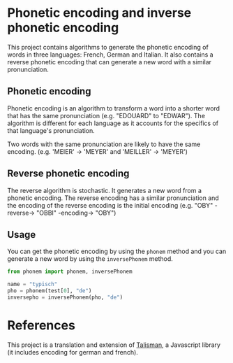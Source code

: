 # Phonetic encoding and inverse phonetic encoding

This project contains algorithms to generate the phonetic encoding of words in three languages: French, German and Italian.
It also contains a reverse phonetic encoding that can generate a new word with a similar pronunciation.

## Phonetic encoding

Phonetic encoding is an algorithm to transform a word into a shorter word that has the same pronunciation (e.g. "EDOUARD" to "EDWAR"). The algorithm is different for each language as it accounts for the specifics of that language's pronunciation.

Two words with the same pronunciation are likely to have the same encoding. (e.g. 'MEIER' -> 'MEYER' and 'MEILLER' -> 'MEYER')

## Reverse phonetic encoding

The reverse algorithm is stochastic. It generates a new word from a phonetic encoding. The reverse encoding has a similar pronunciation and the encoding of the reverse encoding is the initial encoding (e.g. "OBY" -reverse-> "OBBI" -encoding-> "OBY")


## Usage

You can get the phonetic encoding by using the `phonem` method and you can generate a new word by using the `inversePhonem` method.

```py
from phonem import phonem, inversePhonem

name = "typisch"
pho = phonem(test[0], "de")
inversepho = inversePhonem(pho, "de")
```

# References

This project is a translation and extension of [Talisman](https://github.com/Yomguithereal/talisman), a Javascript library (it includes encoding for german and french).